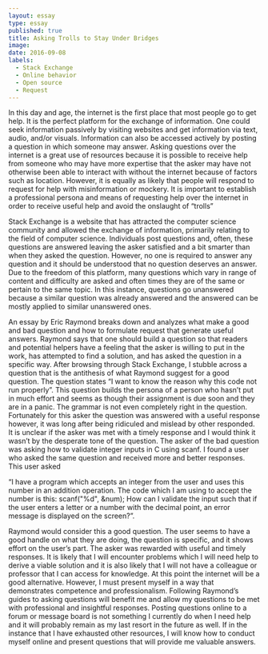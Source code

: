 ```yaml
---
layout: essay
type: essay
published: true
title: Asking Trolls to Stay Under Bridges 
image: 
date: 2016-09-08
labels:
  - Stack Exchange
  - Online behavior
  - Open source
  - Request
---
```


In this day and age, the internet is the first place that most people go to get help.  It is the perfect platform for the exchange of information.  One could seek information passively by visiting websites and get information via text, audio, and/or visuals.  Information can also be accessed actively by posting a question in which someone may answer.  Asking questions over the internet is a great use of resources because it is possible to receive help from someone who may have more expertise that the asker may have not otherwise been able to interact with without the internet because of factors such as location.  However, it is equally as likely that people will respond to request for help with misinformation or mockery.  It is important to establish a professional persona and means of requesting help over the internet in order to receive useful help and avoid the onslaught of “trolls”

Stack Exchange is a website that has attracted the computer science community and allowed the exchange of information, primarily relating to the field of computer science.  Individuals post questions and, often, these questions are answered leaving the asker satisfied and a bit smarter than when they asked the question.  However, no one is required to answer any question and it should be understood that no question deserves an answer.  Due to the freedom of this platform, many questions which vary in range of content and difficulty are asked and often times they are of the same or pertain to the same topic.  In this instance, questions go unanswered because a similar question was already answered and the answered can be mostly applied to similar unanswered ones.  

An essay by Eric Raymond breaks down and analyzes what make a good and bad question and how to formulate request that generate useful answers.  Raymond says that one should build a question so that readers and potential helpers have a feeling that the asker is willing to put in the work, has attempted to find a solution, and has asked the question in a specific way.  After browsing through Stack Exchange, I stubble across a question that is the antithesis of what Raymond suggest for a good question.  The question states “I want to know the reason why this code not run properly”.  This question builds the persona of a person who hasn’t put in much effort and seems as though their assignment is due soon and they are in a panic.  The grammar is not even completely right in the question.  Fortunately for this asker the question was answered with a useful response however, it was long after being ridiculed and mislead by other responded.  It is unclear if the asker was met with a timely response and I would think it wasn’t by the desperate tone of the question.
The asker of the bad question was asking how to validate integer inputs in C using scanf.  I found a user who asked the same question and received more and better responses.  This user asked 

“I have a program which accepts an integer from the user and uses this number in an addition operation.
The code which I am using to accept the number is this:
scanf("%d", &num);
How can I validate the input such that if the user enters a letter or a number with the decimal point, an error message is displayed on the screen?”.

Raymond would consider this a good question.  The user seems to have a good handle on what they are doing, the question is specific, and it shows effort on the user’s part.  The asker was rewarded with useful and timely responses.
It is likely that I will encounter problems which I will need help to derive a viable solution and it is also likely that I will not have a colleague or professor that I can access for knowledge.  At this point the internet will be a good alternative.  However, I must present myself in a way that demonstrates competence and professionalism.  Following Raymond’s guides to asking questions will benefit me and allow my questions to be met with professional and insightful responses.  Posting questions online to a forum or message board is not something I currently do when I need help and it will probably remain as my last resort in the future as well. If in the instance that I have exhausted other resources, I will know how to conduct myself online and present questions that will provide me valuable answers.

